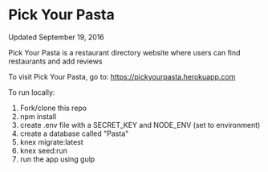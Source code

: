 # Pick Your Pasta
Updated September 19, 2016

Pick Your Pasta is a restaurant directory website where users can find restaurants and add reviews

<!-- dummy version -->
To visit Pick Your Pasta, go to:
https://pickyourpasta.herokuapp.com

To run locally:

1. Fork/clone this repo
1. npm install
1. create .env file with a SECRET_KEY and NODE_ENV (set to environment)
1. create a database called "Pasta"
1. knex migrate:latest
1. knex seed:run
1. run the app using gulp

